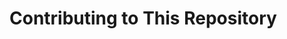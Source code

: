 # Contributing to This Repository
<!--
Provide instructions for contributing to this repository here.

For more information check out: https://contributing.md/how-to-build-contributing-md/
-->
